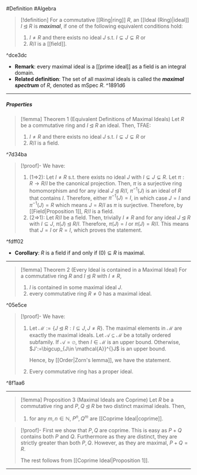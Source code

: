 #Definition #Algebra
> [!definition]
> For a commutative [[Ring|ring]] $R$, an [[Ideal (Ring)|ideal]] $I\unlhd R$ is ***maximal***, if one of the following equivalent conditions hold:
> 1. $I\neq R$ and there exists no ideal $J$ s.t. $I\subsetneq J\subsetneq R$ or
> 2. $R / I$ is a [[field]].

^dce3dc

- **Remark**: every maximal ideal is a [[prime ideal]] as a field is an integral domain.
- **Related definition**: The set of all maximal ideals is called the ***maximal spectrum*** of $R$, denoted as $\text{mSpec } R$. ^1891d6
---
##### Properties
> [!lemma] Theorem 1 (Equivalent Definitions of Maximal Ideals)
> Let $R$ be a commutative ring and $I\unlhd R$ an ideal. Then, TFAE:
> 1. $I\neq R$ and there exists no ideal $J$ s.t. $I\subsetneq J\subsetneq R$ or
> 2. $R / I$ is a field.

^7d34ba

> [!proof]-
> We have:
> 1. (1=>2): Let $I\neq R$ s.t. there exists no ideal $J$ with $I\subsetneq J\subsetneq R$. Let $\pi:R \to R / I$ be the canonical projection. Then, $\pi$ is a surjective ring homomorphism and for any ideal $J\unlhd R / I$, $\pi ^{-1}(J)$ is an ideal of $R$ that contains $I$. Therefore, either $\pi ^{-1}(J)=I$, in which case $J=I$ and $\pi ^{-1}(J)=R$ which means $J=R / I$ as $\pi$ is surjective. Therefore, by [[Field|Proposition 1]], $R / I$ is a field.
> 2. (2=>1): Let $R / I$ be a field. Then, trivially $I\neq R$ and for any ideal $J\unlhd R$ with $I\subseteq J$, $\pi(J)\unlhd R / I$. Therefore, $\pi(J)=I$ or $\pi(J)=R/I$. This means that $J=I$ or $R=I$, which proves the statement. 

^fdff02

- **Corollary**: $R$ is a field if and only if $(0)\subseteq R$ is maximal.
---
> [!lemma] Theorem 2 (Every Ideal is contained in a Maximal Ideal)
> For a commutative ring $R$ and $I\unlhd R$ with $I\neq R$, 
> 1. $I$ is contained in some maximal ideal $J$.
> 2. every commutative ring $R\neq 0$ has a maximal ideal.

^05e5ce

> [!proof]-
> We have:
> 1. Let $\mathcal{M}:=\{ J\unlhd R :I\subseteq J,J\neq R\}$. The maximal elements in $\mathcal{M}$ are exactly the maximal ideals. Let $\mathcal{A}\subseteq \mathcal{M}$ be a totally ordered subfamily. If $\mathcal{A}=\varnothing$, then $I\in \mathcal{M}$ is an upper bound. Otherwise, $J':=\bigcup_{J\in \mathcal{A}}^{}J$ is an upper bound. 
>    
>    Hence, by [[Order|Zorn's lemma]], we have the statement.
> 2. Every commutative ring has a proper ideal.

^8f1aa6

---
> [!lemma] Proposition 3 (Maximal Ideals are Coprime)
> Let $R$ be a commutative ring and $P,Q\unlhd R$ be two distinct maximal ideals. Then, 
> 1. for any $m,n\in \mathbb{N}$, $P^n,Q^m$ are [[Coprime Ideal|coprime]]. 

> [!proof]-
> First we show that $P,Q$ are coprime. This is easy as $P+Q$ contains both $P$ and $Q$. Furthermore as they are distinct, they are strictly greater than both $P,Q$.  However, as they are maximal, $P+Q=R$. 
> 
> The rest follows from [[Coprime Ideal|Proposition 1]].
---
